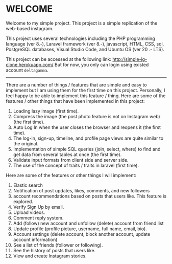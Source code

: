 # WELCOME

Welcome to my simple project. This project is a simple replication of the web-based instagram.

This project uses several technologies including the PHP programming language (ver 8.-), Laravel framework (ver 8.-), javascript, HTML, CSS, sql, PostgreSQL databases, Visual Studio Code, and Ubuntu OS (ver 20 .- LTS).

This project can be accessed at the following link: http://simple-ig-clone.herokuapp.com/
But for now, you only can login using existed account `deltagamma`.

---

There are a number of things / features that are simple and easy to implement but I am using them for the first time on this project. Personally, I feel happy to be able to implement this feature / thing. Here are some of the features / other things that have been implemented in this project:

1. Loading lazy image (first time).
2. Compress the image (the post photo feature is not on Instagram web) (the first time).
3. Auto Log In when the user closes the browser and reopens it (the first time).
4. The log-in, sign-up, timeline, and profile page views are quite similar to the original.
5. Implementation of simple SQL queries (join, select, where) to find and get data from several tables at once (the first time).
6. Validate input formats from client side and server side.
7. The use of the concept of traits / traits in laravel (first time).

Here are some of the features or other things I will implement:

1. Elastic search
2. Notification of post updates, likes, comments, and new followers
3. account recommendations based on posts that users like. This feature is explored.
4. Verify Sign Up by email.
5. Upload videos.
6. Comment reply system.
7. Add (follow) new account and unfollow (delete) account from friend list
8. Update profile (profile picture, username, full name, email, bio).
9. Account settings (delete account, block another account, update account information)
10. See a list of friends (follower or following).
11. See the history of posts that users like.
12. View and create Instagram stories.